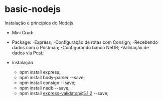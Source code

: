 # basic-nodejs
Instalação e princípios do Nodejs

- Mini Crud:
- Package:
    -Express;
    -Configuração de rotas com Consign;
    -Recebendo dados com o Postman;
    -Configurando banco NeDB;
    -Validação de dados via Post;

- instalação 
    - npm install express;
    - npm install body-parser --save;
    - npm install consign --save;
    - npm install nedb --save;
    - npm install express-validator@5.1.2 --save;



